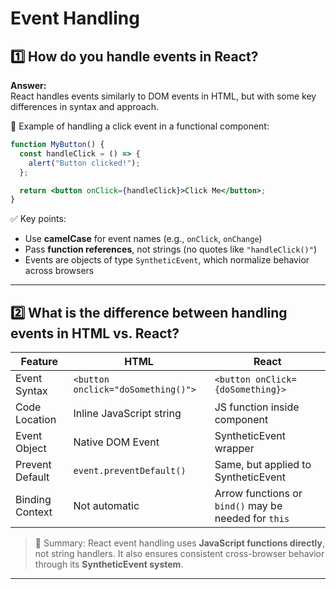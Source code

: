 # Event Handling

## 1️⃣ How do you handle events in React?

**Answer:**  
React handles events similarly to DOM events in HTML, but with some key differences in syntax and approach.

🧪 Example of handling a click event in a functional component:

```jsx
function MyButton() {
  const handleClick = () => {
    alert("Button clicked!");
  };

  return <button onClick={handleClick}>Click Me</button>;
}
```

✅ Key points:

- Use **camelCase** for event names (e.g., `onClick`, `onChange`)
- Pass **function references**, not strings (no quotes like `"handleClick()"`)
- Events are objects of type `SyntheticEvent`, which normalize behavior across browsers

---

## 2️⃣ What is the difference between handling events in HTML vs. React?

| Feature         | HTML                               | React                                                |
| --------------- | ---------------------------------- | ---------------------------------------------------- |
| Event Syntax    | `<button onclick="doSomething()">` | `<button onClick={doSomething}>`                     |
| Code Location   | Inline JavaScript string           | JS function inside component                         |
| Event Object    | Native DOM Event                   | SyntheticEvent wrapper                               |
| Prevent Default | `event.preventDefault()`           | Same, but applied to SyntheticEvent                  |
| Binding Context | Not automatic                      | Arrow functions or `bind()` may be needed for `this` |

> 📌 Summary:
> React event handling uses **JavaScript functions directly**, not string handlers. It also ensures consistent cross-browser behavior through its **SyntheticEvent system**.

---

